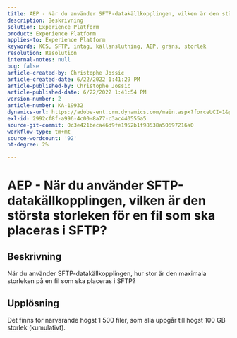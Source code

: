 ```yaml
---
title: AEP - När du använder SFTP-datakällkopplingen, vilken är den största storleken för en fil som ska placeras i SFTP?
description: Beskrivning
solution: Experience Platform
product: Experience Platform
applies-to: Experience Platform
keywords: KCS, SFTP, intag, källanslutning, AEP, gräns, storlek
resolution: Resolution
internal-notes: null
bug: false
article-created-by: Christophe Jossic
article-created-date: 6/22/2022 1:41:29 PM
article-published-by: Christophe Jossic
article-published-date: 6/22/2022 1:41:54 PM
version-number: 2
article-number: KA-19932
dynamics-url: https://adobe-ent.crm.dynamics.com/main.aspx?forceUCI=1&pagetype=entityrecord&etn=knowledgearticle&id=360ee7ff-30f2-ec11-bb3d-6045bd0158c7
exl-id: 2992cf8f-a996-4c00-8a77-c3ac440555a5
source-git-commit: 0c3e421beca46d9fe1952b1f98538a50697216a0
workflow-type: tm+mt
source-wordcount: '92'
ht-degree: 2%

---
```


# AEP - När du använder SFTP-datakällkopplingen, vilken är den största storleken för en fil som ska placeras i SFTP?

## Beskrivning

När du använder SFTP-datakällkopplingen, hur stor är den maximala storleken på en fil som ska placeras i SFTP?

## Upplösning


Det finns för närvarande högst 1 500 filer, som alla uppgår till högst 100 GB storlek (kumulativt).
